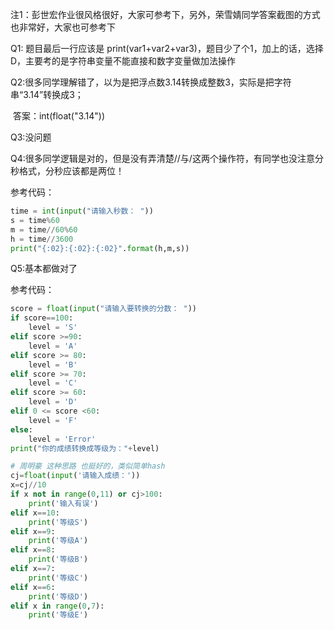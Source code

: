 注1：彭世宏作业很风格很好，大家可参考下，另外，荣雪婧同学答案截图的方式也非常好，大家也可参考下

Q1: 题目最后一行应该是 print(var1+var2+var3)，题目少了个1，加上的话，选择D，主要考的是字符串变量不能直接和数字变量做加法操作



Q2:很多同学理解错了，以为是把浮点数3.14转换成整数3，实际是把字符串“3.14”转换成3；

​	答案：int(float("3.14"))



Q3:没问题

Q4:很多同学逻辑是对的，但是没有弄清楚//与/这两个操作符，有同学也没注意分秒格式，分秒应该都是两位！

参考代码：

```python
time = int(input("请输入秒数： "))
s = time%60
m = time//60%60
h = time//3600
print("{:02}:{:02}:{:02}".format(h,m,s))
```

Q5:基本都做对了

参考代码：

```python
score = float(input("请输入要转换的分数： "))
if score==100:
    level = 'S'
elif score >=90:
    level = 'A'
elif score >= 80:
    level = 'B'
elif score >= 70:
    level = 'C'
elif score >= 60:
    level = 'D'
elif 0 <= score <60:
    level = 'F'
else: 
	level = 'Error'
print("你的成绩转换成等级为："+level)

# 周明豪 这种思路 也挺好的，类似简单hash
cj=float(input('请输入成绩：'))
x=cj//10
if x not in range(0,11) or cj>100:
    print('输入有误')
elif x==10:
    print('等级S')
elif x==9:
    print('等级A')
elif x==8:
    print('等级B')
elif x==7:
    print('等级C')
elif x==6:
    print('等级D')
elif x in range(0,7):
    print('等级E')
```

